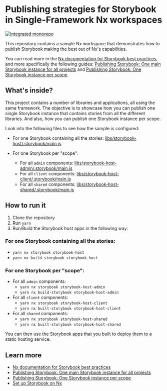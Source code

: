 # Publishing strategies for Storybook in Single-Framework Nx workspaces

[![integrated monorepo](https://img.shields.io/static/v1?label=monorepo%20type&message=integrated&color=blue)](https://nx.dev/concepts/integrated-vs-package-based#integrated-repos)

This repository contains a sample Nx workspace that demonstrates how to publish Storybook making the best out of Nx's capabilities.

You can read more in the [Nx documentation for Storybook best practices](https://nx.dev/storybook/best-practices), and more specifically the following guides: [Publishing Storybook: One main Storybook instance for all projects](https://nx.dev/recipe/one-storybook-for-all) and [Publishing Storybook: One Storybook instance per scope](https://nx.dev/recipe/one-storybook-per-scope).

## What's inside?

This project contains a number of libraries and applications, all using the same framework. The objective is to showcase how you can publish one single Storybook instance that contains stories from all the different libraries. And also, how you can publish one Storybook instance per scope.

Look into the following files to see how the sample is configured:

- For one Storybook containing all the stories: [libs/storybook-host/.storybook/main.js](libs/storybook-host/.storybook/main.js)

- For one Storybook per "scope":
  - For all `admin` components: [libs/storybook-host-admin/.storybook/main.js](libs/storybook-host-admin/.storybook/main.js)
  - For all `client` components: [libs/storybook-host-client/.storybook/main.js](libs/storybook-host-client/.storybook/main.js)
  - For all `shared` components: [libs/storybook-host-shared/.storybook/main.js](libs/storybook-host-shared/.storybook/main.js)


## How to run it

1. Clone the repository
2. Run `yarn`
3. Run/Build the Storybook host apps in the following way:

### For one Storybook containing all the stories:

- `yarn nx storybook storybook-host`
- `yarn nx build-storybook storybook-host`

### For one Storybook per "scope":

- For all `admin` components:
  - `yarn nx storybook storybook-host-admin`
  - `yarn nx build-storybook storybook-host-admin`
- For all `client` components:
  - `yarn nx storybook storybook-host-client`
  - `yarn nx built-storybook storybook-host-client`
- For all `shared` components:
  - `yarn nx storybook storybook-host-shared`
  - `yarn nx built-storybook storybook-host-shared`

You can then use the Storybook apps that you built to deploy them to a static hosting service.

## Learn more

- [Nx documentation for Storybook best practices](https://nx.dev/storybook/best-practices)
- [Publishing Storybook: One main Storybook instance for all projects](https://nx.dev/recipe/one-storybook-for-all) 
- [Publishing Storybook: One Storybook instance per scope](https://nx.dev/recipe/one-storybook-per-scope)
- [Set up Storybook on Nx](https://nx.dev/packages/storybook)
